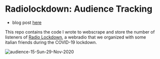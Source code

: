 # Radiolockdown: Audience Tracking

- blog post [here](https://ruggerobettinardi.eu/blog/rld-listeners/)

This repo contains the code I wrote to webscrape and store the number of listeners of [Radio Lockdown](https://radiolockdown.online/#/), a webradio that we organized with some italian friends during the COVID-19 lockdown.

![audience-15-Sun-29-Nov-2020](https://user-images.githubusercontent.com/96369902/146761486-9b0254f9-c307-41fb-ad2e-631c1afb840b.png)
